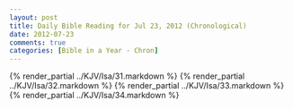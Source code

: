 ```yaml
---
layout: post
title: Daily Bible Reading for Jul 23, 2012 (Chronological)
date: 2012-07-23
comments: true
categories: [Bible in a Year - Chron]
---
```

{% render_partial ../KJV/Isa/31.markdown %}
{% render_partial ../KJV/Isa/32.markdown %}
{% render_partial ../KJV/Isa/33.markdown %}
{% render_partial ../KJV/Isa/34.markdown %}
